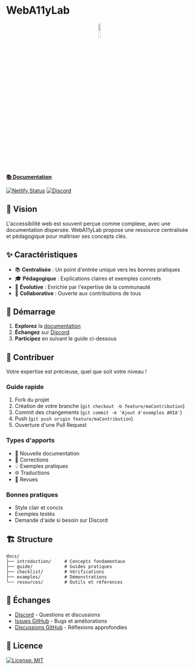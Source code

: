 # WebA11yLab

<p align="center">
<img src="https://github.com/user-attachments/assets/768bc948-1ab2-42f0-a526-2b16ad391e87" width="10%" style="text-align: center;" />
</p>

**[📚 Documentation](https://weba11ylab.netlify.app/)**

[![Netlify Status](https://api.netlify.com/api/v1/badges/440f7faf-b150-4ed5-acdd-38c4609b3e7a/deploy-status)](https://app.netlify.com/sites/weba11ylab/deploys)
[![Discord](https://img.shields.io/discord/1307155551070851122?color=%237289DA&label=discord&logo=discord&logoColor=white)](https://discord.gg/3WXrCedX4s)


## 🎯 Vision

L'accessibilité web est souvent perçue comme complexe, avec une documentation dispersée. WebA11yLab propose une ressource centralisée et pédagogique pour maîtriser ses concepts clés.

## ✨ Caractéristiques

- 📚 **Centralisée** : Un point d'entrée unique vers les bonnes pratiques
- 🎓 **Pédagogique** : Explications claires et exemples concrets  
- 🌱 **Évolutive** : Enrichie par l'expertise de la communauté
- 🤝 **Collaborative** : Ouverte aux contributions de tous

## 🚀 Démarrage

1. **Explorez** la [documentation](https://weba11ylab.netlify.app/)
2. **Échangez** sur [Discord](https://discord.gg/3WXrCedX4s)
3. **Participez** en suivant le guide ci-dessous

## 🤝 Contribuer

Votre expertise est précieuse, quel que soit votre niveau !

### Guide rapide

1. Fork du projet
2. Création de votre branche (`git checkout -b feature/maContribution`)
3. Commit des changements (`git commit -m 'Ajout d'exemples ARIA'`)
4. Push (`git push origin feature/maContribution`)
5. Ouverture d'une Pull Request

### Types d'apports

- 📝 Nouvelle documentation
- 🐛 Corrections
- 💡 Exemples pratiques
- 🌐 Traductions
- 👀 Revues

### Bonnes pratiques

- Style clair et concis
- Exemples testés
- Demande d'aide si besoin sur Discord

## 🏗️ Structure

```
docs/
├── introduction/     # Concepts fondamentaux
├── guide/            # Guides pratiques
├── checklist/        # Vérifications
├── examples/         # Démonstrations
└── resources/        # Outils et références
```

## 💬 Échanges

- [Discord](https://discord.gg/3WXrCedX4s) - Questions et discussions
- [Issues GitHub](https://github.com/FlorianBx/weba11ylab/issues) - Bugs et améliorations
- [Discussions GitHub](https://github.com/FlorianBx/weba11ylab/discussions) - Réflexions approfondies

## 📜 Licence

[![License: MIT](https://img.shields.io/badge/License-MIT-yellow.svg)](https://opensource.org/licenses/MIT)
